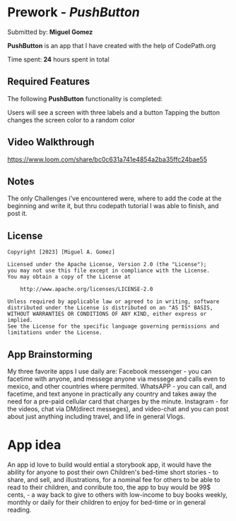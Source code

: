 # Prework - *PushButton*

Submitted by: **Miguel Gomez**

**PushButton** is an app that I have created with the help of CodePath.org

Time spent: **24** hours spent in total

## Required Features

The following **PushButton** functionality is completed:

 Users will see a screen with three labels and a button
 Tapping the button changes the screen color to a random color
 
## Video Walkthrough

https://www.loom.com/share/bc0c631a741e4854a2ba35ffc24bae55

## Notes

The only Challenges i've encountered were, where to add the code at the beginning and write it, but thru codepath tutorial I was able to finish, and post it.

## License

    Copyright [2023] [Miguel A. Gomez]

    Licensed under the Apache License, Version 2.0 (the "License");
    you may not use this file except in compliance with the License.
    You may obtain a copy of the License at

        http://www.apache.org/licenses/LICENSE-2.0

    Unless required by applicable law or agreed to in writing, software
    distributed under the License is distributed on an "AS IS" BASIS,
    WITHOUT WARRANTIES OR CONDITIONS OF ANY KIND, either express or implied.
    See the License for the specific language governing permissions and
    limitations under the License.

## App Brainstorming 

My three favorite apps I use daily are:
Facebook messenger - you can facetime with anyone, and messege anyone via messege and calls even to mexico, and other countries where permited.
WhatsAPP - you can call, and facetime, and text anyone in practically any country and takes away the need for a pre-paid cellular card that charges by the minute.
Instagram - for the videos, chat via DM(direct messeges), and video-chat and you can post about just anything including travel, and life in general Vlogs.

# App idea 
An app id love to build would ential a storybook app, it would have the ability for anyone to post their own Children's bed-time short stories -
to share, and sell, and illustrations, for a nominal fee for others to be able to read to their children, and conribute too, the app to buy would be 99$ cents, -
a way back to give to others with low-income to buy books weekly, monthly or daily for their children to enjoy for bed-time or in general reading.

